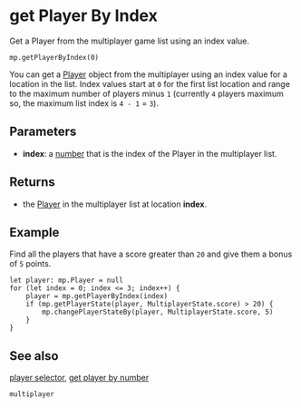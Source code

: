 # get Player By Index

Get a Player from the multiplayer game list using an index value.

```sig
mp.getPlayerByIndex(0)
```

You can get a [Player](/types/player) object from the multiplayer using an index value for a location in the list. Index values start at `0` for the first list location and range to the maximum number of players minus `1` (currently `4` players maximum so, the maximum list index is `4 - 1` = `3`).

## Parameters

* **index**: a [number](/types/number) that is the index of the Player in the multiplayer list.

## Returns

* the [Player](/types/player) in the multiplayer list at location **index**.

## Example

Find all the players that have a score greater than `20` and give them a bonus of `5` points.

```blocks
let player: mp.Player = null
for (let index = 0; index <= 3; index++) {
    player = mp.getPlayerByIndex(index)
    if (mp.getPlayerState(player, MultiplayerState.score) > 20) {
        mp.changePlayerStateBy(player, MultiplayerState.score, 5)
    }
}
```

## See also

[player selector](/reference/multiplayer/player-selector),
[get player by number](/reference/multiplayer/get-player-by-number)

```package
multiplayer
```